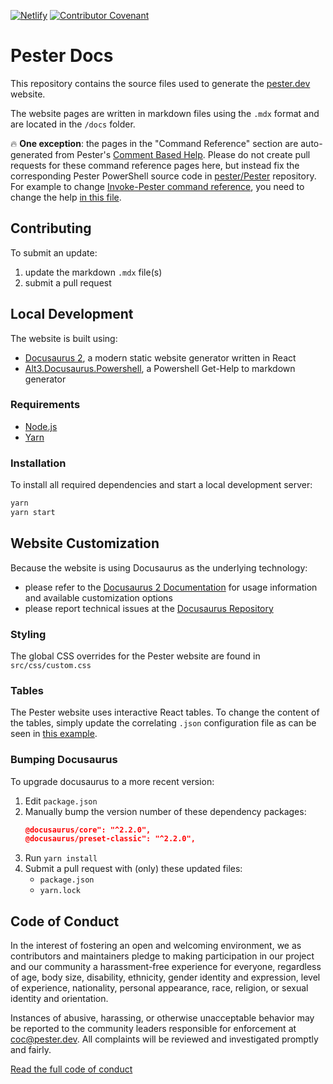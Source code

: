 [![Netlify](https://img.shields.io/netlify/40fe79e6-b973-4855-b0c7-f1ab101d1f0f?label=Netlify&style=flat-square)](https://app.netlify.com/sites/pester-docs/deploys/40fe79e6-b973-4855-b0c7-f1ab101d1f0f)
[![Contributor Covenant](https://img.shields.io/badge/Contributor%20Covenant-v2.0%20adopted-ff69b4.svg?style=flat-square)](https://www.contributor-covenant.org/version/2/0/code_of_conduct)

# Pester Docs

This repository contains the source files used to generate the [pester.dev](https://pester.dev) website.

The website pages are written in markdown files using the `.mdx` format and are located in the `/docs` folder.

🔥 **One exception**: the pages in the "Command Reference" section are auto-generated from Pester's
[Comment Based Help](https://docs.microsoft.com/en-us/powershell/module/microsoft.powershell.core/about/about_comment_based_help?view=powershell-7.1). Please do not create pull requests for these command reference pages here, but instead fix the corresponding
Pester PowerShell source code in [pester/Pester](https://github.com/pester/pester) repository. For example to change [Invoke-Pester command reference](https://pester.dev/docs/commands/Invoke-Pester), you need to change the help [in this file](https://github.com/pester/Pester/blob/main/src/Pester.ps1#L258-L276).

## Contributing

To submit an update:

1. update the markdown `.mdx` file(s)
2. submit a pull request

## Local Development

The website is built using:

- [Docusaurus 2](https://v2.docusaurus.io/), a modern static website generator written in React
- [Alt3.Docusaurus.Powershell](https://docusaurus-powershell.netlify.com/), a Powershell Get-Help to markdown generator

### Requirements

- [Node.js](https://nodejs.org/en/download/)
- [Yarn](https://yarnpkg.com/en/)

### Installation

To install all required dependencies and start a local development server:

```bash
yarn
yarn start
```

## Website Customization

Because the website is using Docusaurus as the underlying technology:

- please refer to the [Docusaurus 2 Documentation](https://v2.docusaurus.io/) for usage information
  and available customization options
- please report technical issues at the [Docusaurus Repository](https://github.com/facebook/docusaurus/issues)

### Styling

The global CSS overrides for the Pester website are found in `src/css/custom.css`

### Tables

The Pester website uses interactive React tables. To change the content of the tables,
simply update the correlating `.json` configuration file as can be seen in
[this example](https://github.com/pester/docs/blob/main/docs/additional-resources/articles.table.js).

### Bumping Docusaurus

To upgrade docusaurus to a more recent version:

1. Edit `package.json`
2. Manually bump the version number of these dependency packages:
    ```json
    @docusaurus/core": "^2.2.0",
    @docusaurus/preset-classic": "^2.2.0",
    ```
3. Run `yarn install`
4. Submit a pull request with (only) these updated files:
   - `package.json`
   - `yarn.lock`

## Code of Conduct

In the interest of fostering an open and welcoming environment, we as
contributors and maintainers pledge to making participation in our project and
our community a harassment-free experience for everyone, regardless of age, body
size, disability, ethnicity, gender identity and expression, level of
experience, nationality, personal appearance, race, religion, or sexual identity
and orientation.

Instances of abusive, harassing, or otherwise unacceptable behavior may be reported to the community leaders responsible for enforcement at coc@pester.dev. All complaints will be reviewed and investigated promptly and fairly.


[Read the full code of conduct](code_of_conduct.md)
